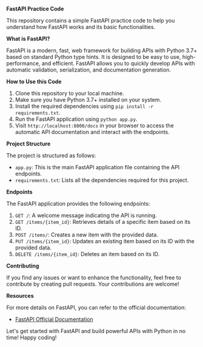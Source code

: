 **FastAPI Practice Code**

This repository contains a simple FastAPI practice code to help you understand how FastAPI works and its basic functionalities.

**What is FastAPI?**

FastAPI is a modern, fast, web framework for building APIs with Python 3.7+ based on standard Python type hints. It is designed to be easy to use, high-performance, and efficient. FastAPI allows you to quickly develop APIs with automatic validation, serialization, and documentation generation.

**How to Use this Code**

1. Clone this repository to your local machine.
2. Make sure you have Python 3.7+ installed on your system.
3. Install the required dependencies using `pip install -r requirements.txt`.
4. Run the FastAPI application using `python app.py`.
5. Visit `http://localhost:8000/docs` in your browser to access the automatic API documentation and interact with the endpoints.

**Project Structure**

The project is structured as follows:

- `app.py`: This is the main FastAPI application file containing the API endpoints.
- `requirements.txt`: Lists all the dependencies required for this project.

**Endpoints**

The FastAPI application provides the following endpoints:

1. `GET /`: A welcome message indicating the API is running.
2. `GET /items/{item_id}`: Retrieves details of a specific item based on its ID.
3. `POST /items/`: Creates a new item with the provided data.
4. `PUT /items/{item_id}`: Updates an existing item based on its ID with the provided data.
5. `DELETE /items/{item_id}`: Deletes an item based on its ID.

**Contributing**

If you find any issues or want to enhance the functionality, feel free to contribute by creating pull requests. Your contributions are welcome!

**Resources**

For more details on FastAPI, you can refer to the official documentation:
- [FastAPI Official Documentation](https://fastapi.tiangolo.com/)

Let's get started with FastAPI and build powerful APIs with Python in no time! Happy coding!
